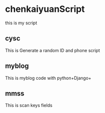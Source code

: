 # chenkaiyuanScript

  this is my script
  

## cysc
   
   This is Generate a random ID and phone script
   
## myblog
   This is myblog code with python+Django+

## mmss
   This is scan keys fields
